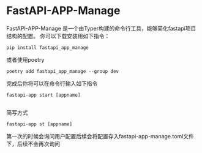 # FastAPI-APP-Manage

FastAPI-APP-Manage 是一个由Typer构建的命令行工具，能够简化fastapi项目结构的配置。
你可以下载安装用如下指令：

```
pip install fastapi_app_manage
```

或者使用poetry

```
poetry add fastapi_app_manage --group dev
```

完成后你将可以在命令行输入如下指令

```
fastapi-app start [appname]


```

简写方式

```
fastapi-app st [appname]

```

第一次的时候会询问用户配置后续会将配置存入fastapi-app-manage.toml文件下，后续不会再次询问